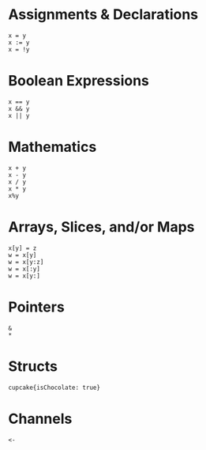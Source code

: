
# Assignments & Declarations

```
x = y
x := y
x = !y
```

# Boolean Expressions

```
x == y
x && y
x || y
```

# Mathematics

```
x + y
x - y
x / y
x * y
x%y
```

# Arrays, Slices, and/or Maps

```
x[y] = z
w = x[y]
w = x[y:z]
w = x[:y]
w = x[y:]
```

# Pointers

```
& 
*
```

# Structs

```
cupcake{isChocolate: true}
```

# Channels

```
<-
```
